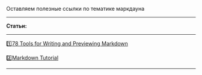 Оставляем полезные ссылки по тематике маркдауна

----------


**Статьи:** 


----------


:one:[78 Tools for Writing and Previewing Markdown](http://mashable.com/2013/06/24/markdown-tools/)

:two:[Markdown Tutorial](http://markdowntutorial.com/)


----------
